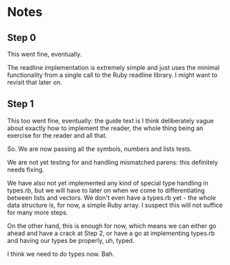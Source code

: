 # Notes

## Step 0

This went fine, eventually.

The readline implementation is extremely simple and just uses the minimal
functionality from a single call to the Ruby readline library. I might want
to revisit that later on.

## Step 1

This too went fine, eventually: the guide text is I think deliberately vague
about exactly how to implement the reader, the whole thing being an exercise
for the reader and all that.

So. We are now passing all the symbols, numbers and lists tests.

We are not yet testing for and handling mismatched parens: this definitely needs
fixing.

We have also not yet implemented any kind of special type handling in types.rb,
but we will have to later on when we come to differentiating between lists and
vectors. We don't even have a types.rb yet - the whole data structure is, for
now, a simple Ruby array. I suspect this will not suffice for many more steps.

On the other hand, this is enough for now, which means we can either go ahead
and have a crack at Step 2, or have a go at implementing types.rb and having
our types be properly, uh, typed.

I think we need to do types now. Bah.
